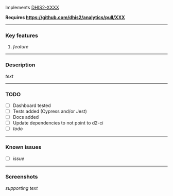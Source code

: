 Implements [DHIS2-XXXX](https://dhis2.atlassian.net/browse/DHIS2-XXXX)

**Requires https://github.com/dhis2/analytics/pull/XXX**

---

### Key features

1. _feature_

---

### Description

_text_

---

### TODO

- [ ] Dashboard tested
- [ ] Tests added (Cypress and/or Jest)
- [ ] Docs added
- [ ] Update dependencies to not point to d2-ci
- [ ] _todo_

---

### Known issues

- [ ] _issue_

---

### Screenshots

_supporting text_
